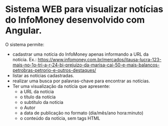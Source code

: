 # Sistema WEB para visualizar notícias do InfoMoney desenvolvido com Angular.

O sistema permite:
- cadastrar uma notícia do InfoMoney apenas informando a URL da notícia. Ex.: https://www.infomoney.com.br/mercados/itausa-lucra-123-mais-no-1o-tri-a-r-24-bi-prejuizo-da-marisa-cai-50-e-mais-balancos-petrobras-petrorio-e-outros-destaques/
- listar as notícias cadastradas.
- realizar uma busca por palavras-chave para encontrar as notícias.
- Ter uma visualização da notícia que apresente:
  - a URL da notícia
  - o título da notícia
  - o subtítulo da notícia
  - o Autor
  - a data de publicação no formato (dia/mês/ano hora:minuto)
  - o conteúdo da notícia, sem tags HTML
